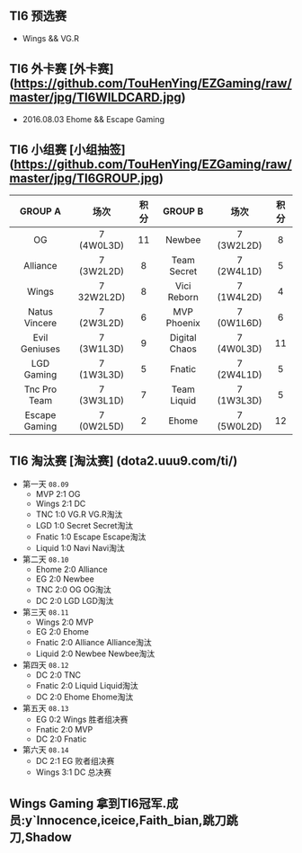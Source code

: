 ## TI6 预选赛 
- Wings && VG.R

## TI6 外卡赛 [外卡赛] (https://github.com/TouHenYing/EZGaming/raw/master/jpg/TI6WILDCARD.jpg)
- 2016.08.03 Ehome && Escape Gaming

## TI6 小组赛 [小组抽签] (https://github.com/TouHenYing/EZGaming/raw/master/jpg/TI6GROUP.jpg) 
  
  GROUP A | 场次 | 积分 | GROUP B | 场次 | 积分 
  :---:|:---:|:---:|:---:|:---:|:---:
  OG | 7 (4W0L3D) | 11 | Newbee | 7 (3W2L2D) | 8 
  Alliance | 7 (3W2L2D) | 8 | Team Secret | 7 (2W4L1D) | 5 
  Wings | 7 32W2L2D) | 8 | Vici Reborn | 7 (1W4L2D) | 4 
  Natus Vincere | 7 (2W3L2D) | 6| MVP Phoenix | 7 (0W1L6D) | 6 
  Evil Geniuses | 7 (3W1L3D) | 9 | Digital Chaos | 7 (4W0L3D) | 11 
  LGD Gaming | 7 (1W3L3D) | 5 | Fnatic | 7 (2W4L1D) | 5 
  Tnc Pro Team | 7 (3W3L1D) | 7 | Team Liquid | 7 (1W3L3D) | 5 
  Escape Gaming | 7 (0W2L5D) | 2| Ehome | 7 (5W0L2D) | 12 
  
## TI6 淘汰赛 [淘汰赛] (dota2.uuu9.com/ti/)
- 第一天 `08.09`
  - MVP 2:1 OG 
  - Wings 2:1 DC 
  - TNC 1:0 VG.R VG.R淘汰
  - LGD 1:0 Secret Secret淘汰
  - Fnatic 1:0 Escape Escape淘汰
  - Liquid 1:0 Navi Navi淘汰
- 第二天 `08.10`
  - Ehome 2:0 Alliance
  - EG 2:0 Newbee
  - TNC 2:0 OG OG淘汰
  - DC 2:0 LGD LGD淘汰
- 第三天 `08.11`
  - Wings 2:0 MVP
  - EG 2:0 Ehome
  - Fnatic 2:0 Alliance Alliance淘汰
  - Liquid 2:0 Newbee Newbee淘汰
- 第四天 `08.12`
  - DC 2:0 TNC
  - Fnatic 2:0 Liquid Liquid淘汰
  - DC 2:0 Ehome Ehome淘汰
- 第五天 `08.13`
  - EG 0:2 Wings 胜者组决赛
  - Fnatic 2:0 MVP
  - DC 2:0 Fnatic
- 第六天 `08.14`
  - DC 2:1 EG 败者组决赛
  - Wings 3:1 DC 总决赛
## Wings Gaming 拿到TI6冠军.成员:y`Innocence,iceice,Faith_bian,跳刀跳刀,Shadow
